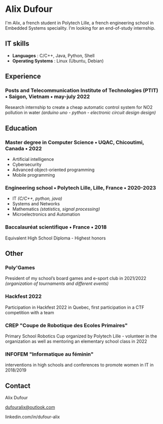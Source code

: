 # Alix Dufour

I'm Alix, a french student in Polytech Lille, a french engineering school in Embedded Systems speciality. I'm looking for an end-of-study internship.

## IT skills

- **Languages** : C/C++, Java, Python, Shell
- **Operating Systems** : Linux (Ubuntu, Debian)

## Experience

### Posts and Telecommunication Institute of Technologies (PTIT) • Saigon, Vietnam • may-july 2022
Research internship to create a cheap automatic control system for NO2 pollution in water *(arduino uno - python - electronic circuit design design)*

## Education 

### Master degree in Computer Science • UQAC, Chicoutimi, Canada • 2022
- Artificial intelligence
- Cybersecurity
- Advanced object-oriented programming 
- Mobile programming 

### Engineering school • Polytech Lille, Lille, France • 2020-2023
- IT *(C/C++, python, java)*
- Systems and Networks
- Mathematics *(statistics, signal processing)*
- Microelectronics and Automation

### Baccalauréat scientifique • France • 2018
Equivalent High School Diploma - Highest honors

## Other

### Poly'Games
President of my school’s board games and e-sport club in 2021/2022 *(organization of tournaments and different events)*

### Hackfest 2022
Participation in Hackfest 2022 in Quebec, first participation in a CTF competition with a team

### CREP "Coupe de Robotique des Ecoles Primaires"
Primary School Robotics Cup organized by Polytech Lille - volunteer in the organization as well as mentoring an elementary school class in 2022

### INFOFEM "Informatique au féminin" 
interventions in high schools and conferences to promote women in IT in 2018/2019

## Contact

Alix Dufour

dufouralix@outlook.com

linkedin.com/in/dufour-alix
